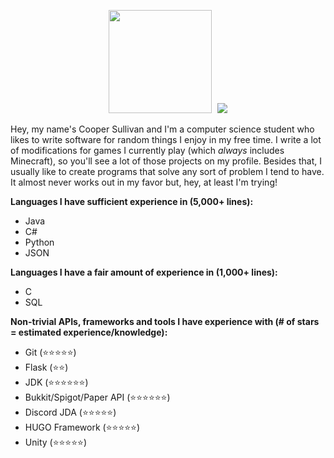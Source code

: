 <p align=center>
    <kbd>
        <img height=165 src="https://github-readme-stats.vercel.app/api?username=coopersully&bg_color=00000000&text_color=58a6ff&hide_border=true&show_icons=true&include_all_commits=true">
        <img src="https://github-readme-stats.vercel.app/api/top-langs/?username=coopersully&layout=compact&bg_color=00000000&text_color=58a6ff&hide_border=true&disable_animations=false" />
    </kbd>
</p>

Hey, my name's Cooper Sullivan and I'm a computer science student who likes to write software for random things I enjoy in my free time. I write a lot of modifications for games I currently play (which *always* includes Minecraft), so you'll see a lot of those projects on my profile. Besides that, I usually like to create programs that solve any sort of problem I tend to have. It almost never works out in my favor but, hey, at least I'm trying!

**Languages I have sufficient experience in (5,000+ lines):**
* Java
* C#
* Python
* JSON

**Languages I have a fair amount of experience in (1,000+ lines):**
* C
* SQL

**Non-trivial APIs, frameworks and tools I have experience with (# of stars = estimated experience/knowledge):**
* Git (⭐⭐⭐⭐⭐)
* Flask (⭐⭐)
* JDK (⭐⭐⭐⭐⭐⭐)
* Bukkit/Spigot/Paper API (⭐⭐⭐⭐⭐⭐)
* Discord JDA (⭐⭐⭐⭐⭐)
* HUGO Framework (⭐⭐⭐⭐⭐)
* Unity (⭐⭐⭐⭐⭐)
